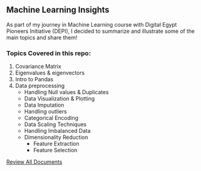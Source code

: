 ## Machine Learning Insights 
As part of my journey in Machine Learning course with Digital Egypt Pioneers Initiative (DEPI), I decided to summarize and illustrate some of the main topics and share them!
### Topics Covered in this repo:
1. Covariance Matrix
2. Eigenvalues & eigenvectors
3. Intro to Pandas
4. Data preprocessing  
      - Handling Null values & Duplicates
      - Data Visualization & Plotting 
      - Data Imputation
      - Handling outliers
      - Categorical Encoding
      - Data Scaling Techniques
      - Handling Imbalanced Data
      - Dimensionality Reduction
           - Feature Extraction
           - Feature Selection
       
[Review All Documents](https://drive.google.com/drive/u/1/folders/1SdZLVksi-9kDAAv-Q6wNqURpmxsD1Mhm)
